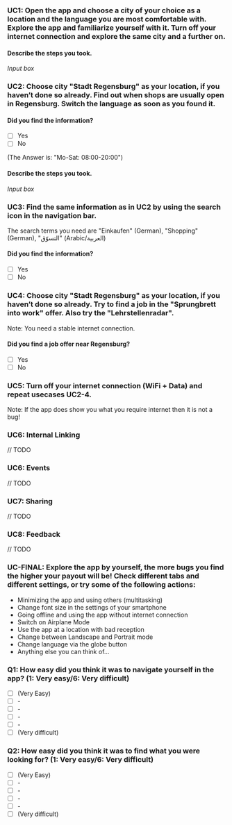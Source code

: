 ### UC1: Open the app and choose a city of your choice as a location and the language you are most comfortable with. Explore the app and familiarize yourself with it. Turn off your internet connection and explore the same city and a further on.

#### Describe the steps you took.

*Input box*

### UC2: Choose city "Stadt Regensburg" as your location, if you haven’t done so already. Find out when shops are usually open in Regensburg. Switch the language as soon as you found it.

#### Did you find the information?

* [ ] Yes
* [ ] No

(The Answer is: "Mo-Sat: 08:00-20:00")

#### Describe the steps you took.

*Input box*

### UC3: Find the same information as in UC2 by using the search icon in the navigation bar. 

The search terms you need are "Einkaufen" (German), "Shopping" (German), "التسوّق" (Arabic/العربية)

#### Did you find the information?

* [ ] Yes
* [ ] No

### UC4: Choose city "Stadt Regensburg" as your location, if you haven’t done so already. Try to find a job in the "Sprungbrett into work" offer. Also try the "Lehrstellenradar".

Note: You need a stable internet connection.

#### Did you find a job offer near Regensburg?

* [ ] Yes
* [ ] No

### UC5: Turn off your internet connection (WiFi + Data) and repeat usecases UC2-4.

Note: If the app does show you what you require internet then it is not a bug!

### UC6: Internal Linking

// TODO

### UC6: Events

// TODO

### UC7: Sharing 

// TODO

### UC8: Feedback 

// TODO

### UC-FINAL: Explore the app by yourself, the more bugs you find the higher your payout will be! Check different tabs and different settings, or try some of the following actions:

- Minimizing the app and using others (multitasking)
- Change font size in the settings of your smartphone
- Going offline and using the app without internet connection
- Switch on Airplane Mode
- Use the app at a location with bad reception
- Change between Landscape and Portrait mode
- Change language via the globe button
- Anything else you can think of...



### Q1: How easy did you think it was to navigate yourself in the app? (1: Very easy/6: Very difficult)

* [ ] (Very Easy)
* [ ] \-
* [ ] \-
* [ ] \-
* [ ] \-
* [ ] (Very difficult)

### Q2: How easy did you think it was to find what you were looking for? (1: Very easy/6: Very difficult)

* [ ] (Very Easy)
* [ ] \-
* [ ] \-
* [ ] \-
* [ ] \-
* [ ] (Very difficult)
